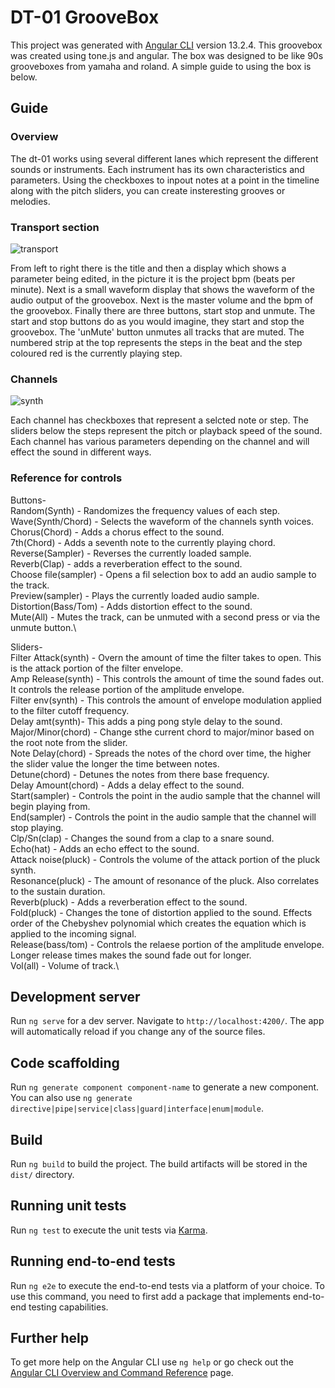 # DT-01 GrooveBox

This project was generated with [Angular CLI](https://github.com/angular/angular-cli) version 13.2.4.
This groovebox was created using tone.js and angular. The box was designed to be like 90s grooveboxes from yamaha and roland. A simple guide to using the box is below.

## Guide

### Overview
The dt-01 works using several different lanes which represent the different sounds or instruments. Each instrument has its own characteristics and parameters. Using the checkboxes to inpout notes at a point in the timeline along with the pitch sliders, you can create insteresting grooves or melodies.

### Transport section
![transport](https://user-images.githubusercontent.com/42988203/160382025-30a25c74-fe24-41d2-86a3-0fd1cbd60f89.jpg)

From left to right there is the title and then a display which shows a parameter being edited, in the picture it is the project bpm (beats per minute). Next is a small waveform display that shows the waveform of the audio output of the groovebox. Next is the master volume and the bpm of the groovebox. Finally there are three buttons,  start stop and unmute. The start and stop buttons do as you would imagine, they start and stop the groovebox. The 'unMute' button unmutes all tracks that are muted. The numbered strip at the top represents the steps in the beat and the step coloured red is the currently playing step.

### Channels
![synth](https://user-images.githubusercontent.com/42988203/160486811-dbc80f9f-6282-49f6-b9b3-5b8627de99f9.jpg)

Each channel has checkboxes that represent a selcted note or step. The sliders below the steps represent the pitch or playback speed of the sound. Each channel has various parameters depending on the channel and will effect the sound in different ways.

### Reference for controls

Buttons-\
Random(Synth) - Randomizes the frequency values of each step.\
Wave(Synth/Chord) - Selects the waveform of the channels synth voices.\
Chorus(Chord) - Adds a chorus effect to the sound.\
7th(Chord) - Adds a seventh note to the currently playing chord.\
Reverse(Sampler) - Reverses the currently loaded sample.\
Reverb(Clap) - adds a reverberation effect to the sound.\
Choose file(sampler) - Opens a fil selection box to add an audio sample to the track.\
Preview(sampler) - Plays the currently loaded audio sample.\
Distortion(Bass/Tom) - Adds distortion effect to the sound.\
Mute(All) - Mutes the track, can be unmuted with a second press or via the unmute button.\

Sliders-\
Filter Attack(synth) - Overn the amount of time the filter takes to open. This is the attack portion of the filter envelope.\
Amp Release(synth) - This controls the amount of time the sound fades out. It controls the release portion of the amplitude envelope.\
Filter env(synth) - This controls the amount of envelope modulation applied to the filter cutoff frequency.\
Delay amt(synth)- This adds a ping pong style delay to the sound.\
Major/Minor(chord) - Change sthe current chord to major/minor based on the root note from the slider.\
Note Delay(chord) - Spreads the notes of the chord over time, the higher the slider value the longer the time between notes.\
Detune(chord) - Detunes the notes from there base frequency.\
Delay Amount(chord) - Adds a delay effect to the sound.\
Start(sampler) - Controls the point in the audio sample that the channel will begin playing from.\
End(sampler) - Controls the point in the audio sample that the channel will stop playing.\
Clp/Sn(clap) - Changes the sound from a clap to a snare sound.\
Echo(hat) - Adds an echo effect to the sound.\
Attack noise(pluck) - Controls the volume of the attack portion of the pluck synth.\
Resonance(pluck) - The amount of resonance of the pluck. Also correlates to the sustain duration.\
Reverb(pluck) - Adds a reverberation effect to the sound.\
Fold(pluck) - Changes the tone of distortion applied to the sound. Effects order of the Chebyshev polynomial which creates the equation which is applied to the incoming signal.\
Release(bass/tom) - Controls the relaese portion of the amplitude envelope. Longer release times makes the sound fade out for longer.\
Vol(all) - Volume of track.\










## Development server

Run `ng serve` for a dev server. Navigate to `http://localhost:4200/`. The app will automatically reload if you change any of the source files.

## Code scaffolding

Run `ng generate component component-name` to generate a new component. You can also use `ng generate directive|pipe|service|class|guard|interface|enum|module`.

## Build

Run `ng build` to build the project. The build artifacts will be stored in the `dist/` directory.

## Running unit tests

Run `ng test` to execute the unit tests via [Karma](https://karma-runner.github.io).

## Running end-to-end tests

Run `ng e2e` to execute the end-to-end tests via a platform of your choice. To use this command, you need to first add a package that implements end-to-end testing capabilities.

## Further help

To get more help on the Angular CLI use `ng help` or go check out the [Angular CLI Overview and Command Reference](https://angular.io/cli) page.
